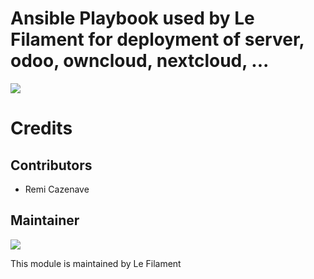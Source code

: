 # Ansible Playbook used by Le Filament for deployment of server, odoo, owncloud, nextcloud, ...

[![](https://img.shields.io/badge/licence-AGPL--3-blue.svg)](http://www.gnu.org/licenses/agpl "License: AGPL-3")

# Credits

## Contributors

* Remi Cazenave <remi-filament>


## Maintainer

[![](https://le-filament.com/img/logo-lefilament.png)](https://le-filament.com "Le Filament")

This module is maintained by Le Filament

